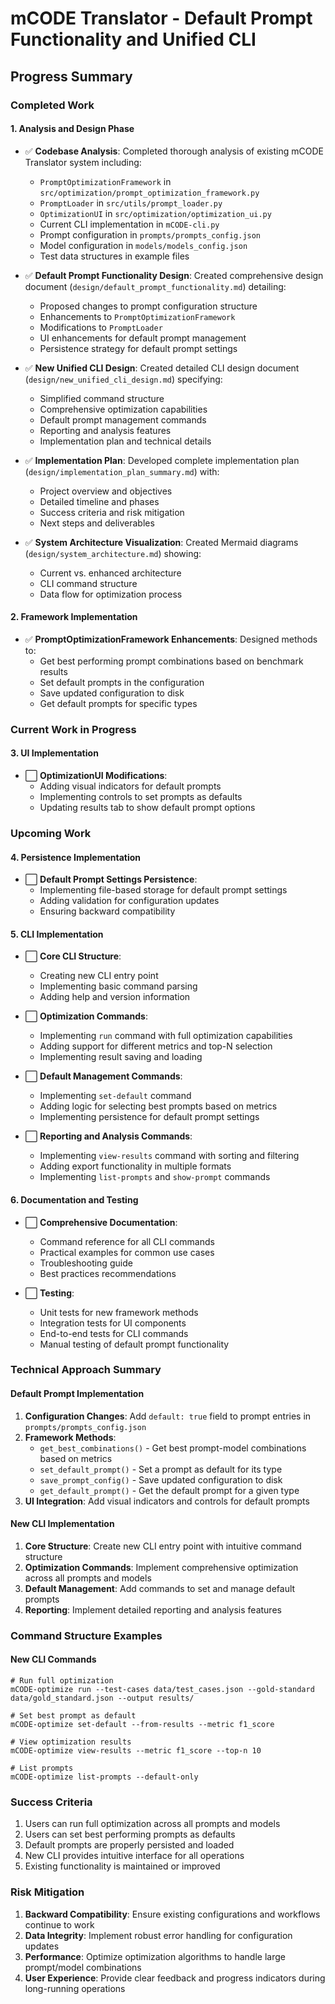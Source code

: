 # mCODE Translator - Default Prompt Functionality and Unified CLI
## Progress Summary

### Completed Work

#### 1. Analysis and Design Phase
- ✅ **Codebase Analysis**: Completed thorough analysis of existing mCODE Translator system including:
  - `PromptOptimizationFramework` in `src/optimization/prompt_optimization_framework.py`
  - `PromptLoader` in `src/utils/prompt_loader.py`
  - `OptimizationUI` in `src/optimization/optimization_ui.py`
  - Current CLI implementation in `mCODE-cli.py`
  - Prompt configuration in `prompts/prompts_config.json`
  - Model configuration in `models/models_config.json`
  - Test data structures in example files

- ✅ **Default Prompt Functionality Design**: Created comprehensive design document (`design/default_prompt_functionality.md`) detailing:
  - Proposed changes to prompt configuration structure
  - Enhancements to `PromptOptimizationFramework`
  - Modifications to `PromptLoader`
  - UI enhancements for default prompt management
  - Persistence strategy for default prompt settings

- ✅ **New Unified CLI Design**: Created detailed CLI design document (`design/new_unified_cli_design.md`) specifying:
  - Simplified command structure
  - Comprehensive optimization capabilities
  - Default prompt management commands
  - Reporting and analysis features
  - Implementation plan and technical details

- ✅ **Implementation Plan**: Developed complete implementation plan (`design/implementation_plan_summary.md`) with:
  - Project overview and objectives
  - Detailed timeline and phases
  - Success criteria and risk mitigation
  - Next steps and deliverables

- ✅ **System Architecture Visualization**: Created Mermaid diagrams (`design/system_architecture.md`) showing:
  - Current vs. enhanced architecture
  - CLI command structure
  - Data flow for optimization process

#### 2. Framework Implementation
- ✅ **PromptOptimizationFramework Enhancements**: Designed methods to:
  - Get best performing prompt combinations based on benchmark results
  - Set default prompts in the configuration
  - Save updated configuration to disk
  - Get default prompts for specific types

### Current Work in Progress

#### 3. UI Implementation
- ⬜ **OptimizationUI Modifications**: 
  - Adding visual indicators for default prompts
  - Implementing controls to set prompts as defaults
  - Updating results tab to show default prompt options

### Upcoming Work

#### 4. Persistence Implementation
- ⬜ **Default Prompt Settings Persistence**:
  - Implementing file-based storage for default prompt settings
  - Adding validation for configuration updates
  - Ensuring backward compatibility

#### 5. CLI Implementation
- ⬜ **Core CLI Structure**:
  - Creating new CLI entry point
  - Implementing basic command parsing
  - Adding help and version information

- ⬜ **Optimization Commands**:
  - Implementing `run` command with full optimization capabilities
  - Adding support for different metrics and top-N selection
  - Implementing result saving and loading

- ⬜ **Default Management Commands**:
  - Implementing `set-default` command
  - Adding logic for selecting best prompts based on metrics
  - Implementing persistence for default prompt settings

- ⬜ **Reporting and Analysis Commands**:
  - Implementing `view-results` command with sorting and filtering
  - Adding export functionality in multiple formats
  - Implementing `list-prompts` and `show-prompt` commands

#### 6. Documentation and Testing
- ⬜ **Comprehensive Documentation**:
  - Command reference for all CLI commands
  - Practical examples for common use cases
  - Troubleshooting guide
  - Best practices recommendations

- ⬜ **Testing**:
  - Unit tests for new framework methods
  - Integration tests for UI components
  - End-to-end tests for CLI commands
  - Manual testing of default prompt functionality

### Technical Approach Summary

#### Default Prompt Implementation
1. **Configuration Changes**: Add `default: true` field to prompt entries in `prompts/prompts_config.json`
2. **Framework Methods**: 
   - `get_best_combinations()` - Get best prompt-model combinations based on metrics
   - `set_default_prompt()` - Set a prompt as default for its type
   - `save_prompt_config()` - Save updated configuration to disk
   - `get_default_prompt()` - Get the default prompt for a given type
3. **UI Integration**: Add visual indicators and controls for default prompts

#### New CLI Implementation
1. **Core Structure**: Create new CLI entry point with intuitive command structure
2. **Optimization Commands**: Implement comprehensive optimization across all prompts and models
3. **Default Management**: Add commands to set and manage default prompts
4. **Reporting**: Implement detailed reporting and analysis features

### Command Structure Examples

#### New CLI Commands
```
# Run full optimization
mCODE-optimize run --test-cases data/test_cases.json --gold-standard data/gold_standard.json --output results/

# Set best prompt as default
mCODE-optimize set-default --from-results --metric f1_score

# View optimization results
mCODE-optimize view-results --metric f1_score --top-n 10

# List prompts
mCODE-optimize list-prompts --default-only
```

### Success Criteria
1. Users can run full optimization across all prompts and models
2. Users can set best performing prompts as defaults
3. Default prompts are properly persisted and loaded
4. New CLI provides intuitive interface for all operations
5. Existing functionality is maintained or improved

### Risk Mitigation
1. **Backward Compatibility**: Ensure existing configurations and workflows continue to work
2. **Data Integrity**: Implement robust error handling for configuration updates
3. **Performance**: Optimize optimization algorithms to handle large prompt/model combinations
4. **User Experience**: Provide clear feedback and progress indicators during long-running operations